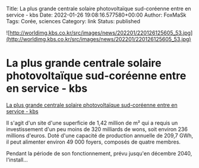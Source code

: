 Title: La plus grande centrale solaire photovoltaïque sud-coréenne entre en service - kbs
Date: 2022-01-26 19:08:16.577580+00:00
Author: FoxMaSk 
Tags: Corée, sciences
Category: link
Status: published


![http://worldimg.kbs.co.kr/src/images/news/202201/220126125605_53.jpg](http://worldimg.kbs.co.kr/src/images/news/202201/220126125605_53.jpg)


# La plus grande centrale solaire photovoltaïque sud-coréenne entre en service - kbs

[La plus grande centrale solaire photovoltaïque sud-coréenne entre en service - kbs](http://world.kbs.co.kr/service/news_view.htm?lang=f&amp;Seq_Code=76703)


Il s&#39;agit d&#39;un site d&#39;une superficie de 1,42 million de m² qui a requis
un investissement d&#39;un peu moins de 320 milliards de wons, soit environ
236 millions d&#39;euros. Doté d&#39;une capacité de production annuelle de
209,7 GWh, il peut alimenter environ 49 000 foyers, composés de quatre
membres.

Pendant la période de son fonctionnement, prévu jusqu&#39;en décembre 2040,
l&#39;install...

